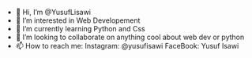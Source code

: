 - 👋 Hi, I’m @YusufLisawi
- 👀 I’m interested in Web Developement 
- 🌱 I’m currently learning Python and Css
- 💞️ I’m looking to collaborate on anything cool about web dev or python
- 📫 How to reach me: 
            Instagram: @yusufisawi
            FaceBook: Yusuf Isawi

<!---
YusufLisawi/YusufLisawi is a ✨ special ✨ repository because its `README.md` (this file) appears on your GitHub profile.
You can click the Preview link to take a look at your changes.
--->
